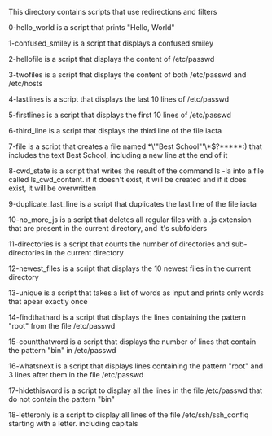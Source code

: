 This directory contains scripts that use redirections and filters

0-hello_world is a script that prints "Hello, World"

1-confused_smiley is a script that displays a confused smiley

2-hellofile is a script that displays the content of /etc/passwd

3-twofiles is a script that displays the content of both /etc/passwd and /etc/hosts

4-lastlines is a script that displays the last 10 lines of /etc/passwd

5-firstlines is a script that displays the first 10 lines of /etc/passwd

6-third_line is a script that displays the third line of the file iacta

7-file is a script that creates a file named \*\\'"Best School"\'\\*$\?\*\*\*\*\*:) that includes the text Best School, including a new line at the end of it

8-cwd_state is a script that writes the result of the command ls -la into a file called ls_cwd_content. if it doesn't exist, it will be created and if it does exist, it will be overwritten

9-duplicate_last_line is a script that duplicates the last line of the file iacta

10-no_more_js is a script that deletes all regular files with a .js extension that are present in the current directory, and it's subfolders

11-directories is a script that counts the number of directories and sub-directories in the current directory

12-newest_files is a script that displays the 10 newest files in the current directory

13-unique is a script that takes a list of words as input and prints only words that apear exactly once

14-findthathard is a script that displays the lines containing the pattern "root" from the file /etc/passwd

15-countthatword is a script that displays the number of lines that contain the pattern "bin" in /etc/passwd

16-whatsnext is a script that displays lines containing the pattern "root" and 3 lines after them in the file /etc/passwd

17-hidethisword is a script to display all the lines in the file /etc/passwd that do not contain the pattern "bin"

18-letteronly is a script to display all lines of the file /etc/ssh/ssh_confiq starting with a letter. including capitals

